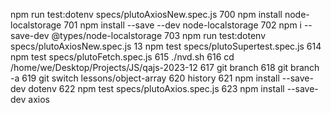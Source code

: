 npm run test:dotenv specs/plutoAxiosNew.spec.js 
  700  npm install node-localstorage
  701  npm install --save --dev node-localstorage
  702  npm i --save-dev @types/node-localstorage
  703  npm run test:dotenv specs/plutoAxiosNew.spec.js 
  13  npm test specs/plutoSupertest.spec.js 
  614  npm test specs/plutoFetch.spec.js 
  615  ./nvd.sh 
  616  cd /home/we/Desktop/Projects/JS/qajs-2023-12
  617  git branch 
  618  git branch -a
  619  git switch lessons/object-array 
  620  history 
  621  npm install --save-dev dotenv
  622  npm test specs/plutoAxios.spec.js 
  623  npm install --save-dev axios